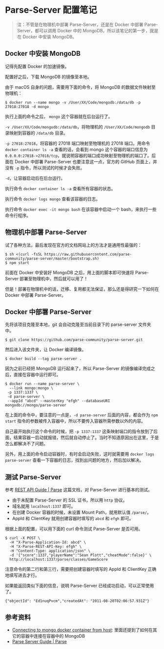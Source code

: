 # Parse-Server 配置笔记

> 注：不管是在物理机中部署 Parse-Server，还是在 Docker 中部署 Parse-Server，都可以调用 Docker 中的 MongoDB，所以该笔记的第一步，就是在 Docker 中安装 MongoDB。

## Docker 中安装 MongoDB

记得先配置 Docker 的加速镜像。

配置好之后，下载 MongoDB 的镜像至本地。

由于 macOS 自身的问题，需要用下面的命令，将 MongoDB 的数据文件映射至物理机：

```shell
$ docker run --name mongo -v /User/XX/Code/mongodb:/data/db -p 27018:27018 -d mongo
```

执行上面的命令之后， `mongo` 这个容器就在后台运行了。

`-v /User/XX/Code/mongodb:/data/db`，将物理机的 `/User/XX/Code/mongodb` 目录映射到容器的 `/data/db` 目录。

`-p 27018:27018`，将容器的 27018 端口映射至物理机的 27018 端口。用命令 `docker container ls -a` 查看的话，会看到 mongo 这个容器的端口信息为 `0.0.0.0:27018->27018/tcp`，就说明容器的端口成功映射至物理机的端口了。后面在 Docker 中部署 Parse-Server 也要注意这一点，官方的 GitHub 页面上，并没有 `-p` 指令，所以测试的时候才会失败。

`-d`，让容器启动后在后台运行。

执行命令 `docker container ls -a` 查看所有容器的状态。

执行命令 `docker logs mongo` 查看该容器的日志。

执行命令 `docker exec -it mongo bash` 在该容器中启动一个 bash，来执行一些命令行程序。

## 物理机中部署 Parse-Server

试了各种方法，最后发现在官方的文档网站上的方法才是通用性最强的：

```shell
$ sh <(curl -fsSL https://raw.githubusercontent.com/parse-community/parse-server/master/bootstrap.sh)
$ npm start
```

前面在 Docker 中安装好 MongoDB 之后，用上面的脚本即可快速将 Parse-Server 部署至物理机中，然后就可以用了！

但是！部署在物理机中的话，迁移、复用都无法保证，那么还是得研究一下如何在 Docker 中部署 Parse-Server。

## Docker 中部署 Parse-Server

先将该项目克隆至本地，git 会自动克隆至当前目录下的 parse-server 文件夹中。

```shell
$ git clone https://github.com/parse-community/parse-server.git
```

然后进入该文件夹，让 Docker 编译镜像。

```shell
$ docker build --tag parse-server .
```

因为之前已经把 MongoDB 运行起来了，所以 Parse-Server 的镜像编译完成之后，直接在容器中运行即可。

```shell
$ docker run --name parse-server \
  --link mongo:mongo \
 -p 1337:1337 \
 -d parse-server \
 --appId "abcd" --masterKey "efgh" --databaseURI mongodb://mongo/parse-server
```

在上面的命令中，要注意的一点是，`-d parse-server` 后面的内容，都会作为 `npm start` 指令的参数被传入容器中，所以不要传入容器所需参数以外的内容。

自己最开始执行这个命令的时候，把 `-p 1337:1337` 这条映射端口的指令放到了后面，结果容器一启动就报错，然后就自动停止了。当时不知道原因出在这里，于是怎么都解决不了问题。

另外，用上面的命令启动容器时，有时会启动失败，这时就需要用 `docker logs parse-server` 查看一下容器的日志，找到出问题的地方，然后加以解决。

## 测试 Parse-Server

参考 [REST API Guide | Parse](https://docs.parseplatform.org/rest/guide/) 这篇文档，对 Parse-Server 进行基本的测试。

- 由于未配置 Parse-Server 的 SSL 证书，所以用 `http` 协议。
- 域名就用 `localhost:1337` 即可。
- 在创建 Docker 容器的时候，未设置 Mount Path，就用默认值 `/parse/`。
- AppId 和 ClientKey 就用创建容器时填写的 `abcd` 和 `efgh` 即可。

根据上面的配置，可以用下面的 curl 命令测试 Parse-Server 是否可用。

```shell
$ curl -X POST \
  -H "X-Parse-Application-Id: abcd" \
  -H "X-Parse-REST-API-Key: efgh" \
  -H "Content-Type: application/json" \
  -d '{"score":1337,"playerName":"Sean Plott","cheatMode":false}' \
  http://localhost:1337/parse/classes/GameScore
```

注意命令的第二行和第三行，需要把创建容器时填写的 AppId 和 ClientKey 正确地填写进去才行。

如果能返回类似下面的信息，说明 Parse-Server 已经成功启动，可以正常使用了。

```
{"objectId": "Ed1nuqPvcm","createdAt": "2011-08-20T02:06:57.931Z"}
```

## 参考资料

- [Connecting to mongo docker container from host](https://stackoverflow.com/questions/33336773/connecting-to-mongo-docker-container-from-host): 里面还提到了如何在其它的容器中连接在容器中的 MongoDB
- [Parse Server Guide | Parse](https://docs.parseplatform.org/parse-server/guide/)
